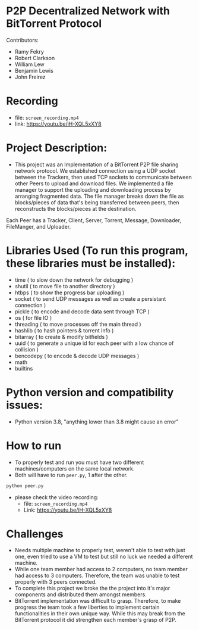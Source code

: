 # P2P Decentralized Network with BitTorrent Protocol

Contributors:

* Ramy Fekry
* Robert Clarkson
* William Lew
* Benjamin Lewis
* John Freirez

# Recording
* file: `screen_recording.mp4`
* link: https://youtu.be/iH-XQL5xXY8

# Project Description:
* This project was an Implementation of a BitTorrent P2P file sharing network protocol. We established connection using a UDP socket between the Trackers, then used TCP sockets to communicate between other Peers to upload and download files. We implemented a file manager to support the uploading and downloading process by arranging fragmented data. The file manager breaks down the file as blocks/pieces of data that's being transferred between peers, then reconstructs the blocks/pieces at the destination. 

Each Peer has a Tracker, Client, Server, Torrent, Message, Downloader, FileManger, and Uploader.

# Libraries Used (To run this program, these libraries must be installed):
* time  ( to slow down the network for debugging )
* shutil  ( to move file to another directory )
* htbps   ( to show the progress bar uploading )
* socket ( to send UDP messages as well as create a persistant connection )
* pickle ( to encode and decode data sent through TCP )
* os ( for file IO )
* threading ( to move processes off the main thread )
* hashlib ( to hash pointers & torrent info )
* bitarray ( to create & modify bitfields )
* uuid ( to generate a unique id for each peer with a low chance of collision )
* bencodepy ( to encode & decode UDP messages )
* math
* builtins

# Python version and compatibility issues:
* Python version 3.8, "anything lower than 3.8 might cause an error" 

# How to run
* To properly test and run you must have two different machines/computers on the same local network.
* Both will have to run `peer.py`, 1 after the other.

```python
python peer.py
```
* please check the video recording:
  * file: `screen_recording.mp4`
  * Link: https://youtu.be/iH-XQL5xXY8

# Challenges 

* Needs multiple machine to properly test, weren't able to test with just one, even tried to use a VM to test but still no luck we needed a different machine.
* While one team member had access to 2 computers, no team member had access to 3 computers. Therefore, the team was unable to test properly with 3 peers connected.
* To complete this project we broke the the project into it's major components and distributed them amongst members.
* BitTorrent implementation was difficult to grasp. Therefore, to make progress the team took a few liberties to implement certain functionalities in their own unique way. While this may break from the BitTorrent protocol it did strengthen each member's grasp of P2P.
